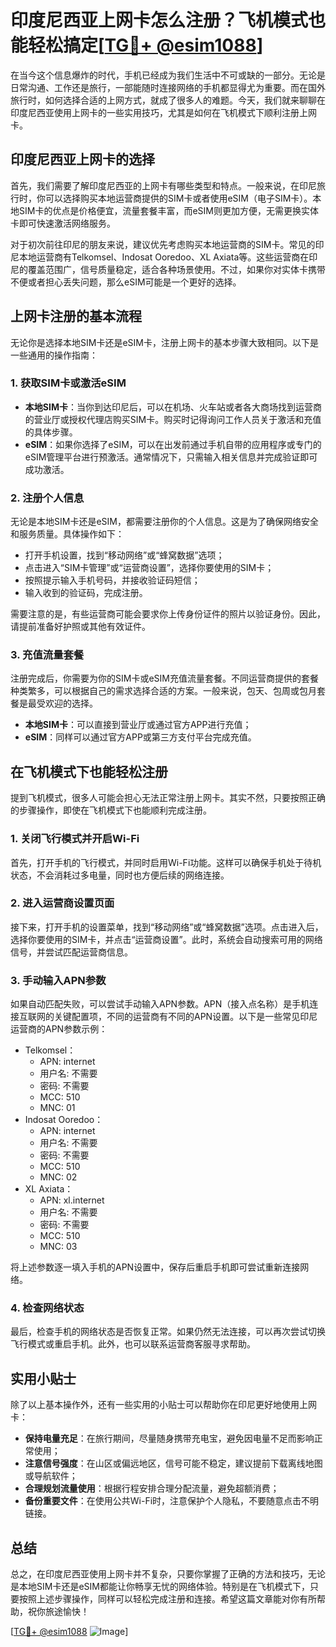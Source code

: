 # 印度尼西亚上网卡怎么注册？飞机模式也能轻松搞定[[TG💪+ @esim1088](https://t.me/s/esim1088)]

在当今这个信息爆炸的时代，手机已经成为我们生活中不可或缺的一部分。无论是日常沟通、工作还是旅行，一部能随时连接网络的手机都显得尤为重要。而在国外旅行时，如何选择合适的上网方式，就成了很多人的难题。今天，我们就来聊聊在印度尼西亚使用上网卡的一些实用技巧，尤其是如何在飞机模式下顺利注册上网卡。

## 印度尼西亚上网卡的选择

首先，我们需要了解印度尼西亚的上网卡有哪些类型和特点。一般来说，在印尼旅行时，你可以选择购买本地运营商提供的SIM卡或者使用eSIM（电子SIM卡）。本地SIM卡的优点是价格便宜，流量套餐丰富，而eSIM则更加方便，无需更换实体卡即可快速激活网络服务。

对于初次前往印尼的朋友来说，建议优先考虑购买本地运营商的SIM卡。常见的印尼本地运营商有Telkomsel、Indosat Ooredoo、XL Axiata等。这些运营商在印尼的覆盖范围广，信号质量稳定，适合各种场景使用。不过，如果你对实体卡携带不便或者担心丢失问题，那么eSIM可能是一个更好的选择。

## 上网卡注册的基本流程

无论你是选择本地SIM卡还是eSIM卡，注册上网卡的基本步骤大致相同。以下是一些通用的操作指南：

### 1. 获取SIM卡或激活eSIM

- **本地SIM卡**：当你到达印尼后，可以在机场、火车站或者各大商场找到运营商的营业厅或授权代理店购买SIM卡。购买时记得询问工作人员关于激活和充值的具体步骤。
- **eSIM**：如果你选择了eSIM，可以在出发前通过手机自带的应用程序或专门的eSIM管理平台进行预激活。通常情况下，只需输入相关信息并完成验证即可成功激活。

### 2. 注册个人信息

无论是本地SIM卡还是eSIM，都需要注册你的个人信息。这是为了确保网络安全和服务质量。具体操作如下：

- 打开手机设置，找到“移动网络”或“蜂窝数据”选项；
- 点击进入“SIM卡管理”或“运营商设置”，选择你要使用的SIM卡；
- 按照提示输入手机号码，并接收验证码短信；
- 输入收到的验证码，完成注册。

需要注意的是，有些运营商可能会要求你上传身份证件的照片以验证身份。因此，请提前准备好护照或其他有效证件。

### 3. 充值流量套餐

注册完成后，你需要为你的SIM卡或eSIM充值流量套餐。不同运营商提供的套餐种类繁多，可以根据自己的需求选择合适的方案。一般来说，包天、包周或包月套餐是最受欢迎的选择。

- **本地SIM卡**：可以直接到营业厅或通过官方APP进行充值；
- **eSIM**：同样可以通过官方APP或第三方支付平台完成充值。

## 在飞机模式下也能轻松注册

提到飞机模式，很多人可能会担心无法正常注册上网卡。其实不然，只要按照正确的步骤操作，即使在飞机模式下也能顺利完成注册。

### 1. 关闭飞行模式并开启Wi-Fi

首先，打开手机的飞行模式，并同时启用Wi-Fi功能。这样可以确保手机处于待机状态，不会消耗过多电量，同时也方便后续的网络连接。

### 2. 进入运营商设置页面

接下来，打开手机的设置菜单，找到“移动网络”或“蜂窝数据”选项。点击进入后，选择你要使用的SIM卡，并点击“运营商设置”。此时，系统会自动搜索可用的网络信号，并尝试匹配运营商信息。

### 3. 手动输入APN参数

如果自动匹配失败，可以尝试手动输入APN参数。APN（接入点名称）是手机连接互联网的关键配置项，不同的运营商有不同的APN设置。以下是一些常见印尼运营商的APN参数示例：

- Telkomsel：
  - APN: internet
  - 用户名: 不需要
  - 密码: 不需要
  - MCC: 510
  - MNC: 01
- Indosat Ooredoo：
  - APN: internet
  - 用户名: 不需要
  - 密码: 不需要
  - MCC: 510
  - MNC: 02
- XL Axiata：
  - APN: xl.internet
  - 用户名: 不需要
  - 密码: 不需要
  - MCC: 510
  - MNC: 03

将上述参数逐一填入手机的APN设置中，保存后重启手机即可尝试重新连接网络。

### 4. 检查网络状态

最后，检查手机的网络状态是否恢复正常。如果仍然无法连接，可以再次尝试切换飞行模式或重启手机。此外，也可以联系运营商客服寻求帮助。

## 实用小贴士

除了以上基本操作外，还有一些实用的小贴士可以帮助你在印尼更好地使用上网卡：

- **保持电量充足**：在旅行期间，尽量随身携带充电宝，避免因电量不足而影响正常使用；
- **注意信号强度**：在山区或偏远地区，信号可能不稳定，建议提前下载离线地图或导航软件；
- **合理规划流量使用**：根据行程安排合理分配流量，避免超额消费；
- **备份重要文件**：在使用公共Wi-Fi时，注意保护个人隐私，不要随意点击不明链接。

## 总结

总之，在印度尼西亚使用上网卡并不复杂，只要你掌握了正确的方法和技巧，无论是本地SIM卡还是eSIM都能让你畅享无忧的网络体验。特别是在飞机模式下，只要按照上述步骤操作，同样可以轻松完成注册和连接。希望这篇文章能对你有所帮助，祝你旅途愉快！

[[TG💪+ @esim1088](https://t.me/s/esim1088) ![Image](https://i.postimg.cc/4NQfJmqS/Snipaste-2025-05-13-00-14-12.png)]
